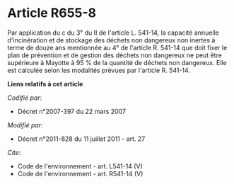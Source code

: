 # Article R655-8

Par application du c du 3° du II de l'article L. 541-14, la capacité annuelle d'incinération et de stockage des déchets non
dangereux non inertes à terme de douze ans mentionnée au 4° de l'article R. 541-14 que doit fixer le plan de prévention et de
gestion des déchets non dangereux ne peut être supérieure à Mayotte à 95 % de la quantité de déchets non dangereux. Elle est
calculée selon les modalités prévues par l'article R. 541-14.

**Liens relatifs à cet article**

_Codifié par_:

  - Décret n°2007-397 du 22 mars 2007

_Modifié par_:

  - Décret n°2011-828 du 11 juillet 2011 - art. 27

_Cite_:

  - Code de l'environnement - art. L541-14 (V)
  - Code de l'environnement - art. R541-14 (V)
